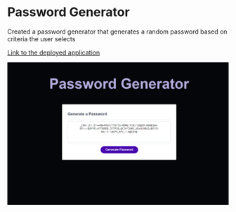 # Password Generator

Created a password generator that generates a random password based on criteria the user selects

[Link to the deployed application](https://aspectellie.github.io/Password-Generator/)

![Screenshot of completed portfolio website](127.0.0.1_5501_Password-Generator_index.html.png)
